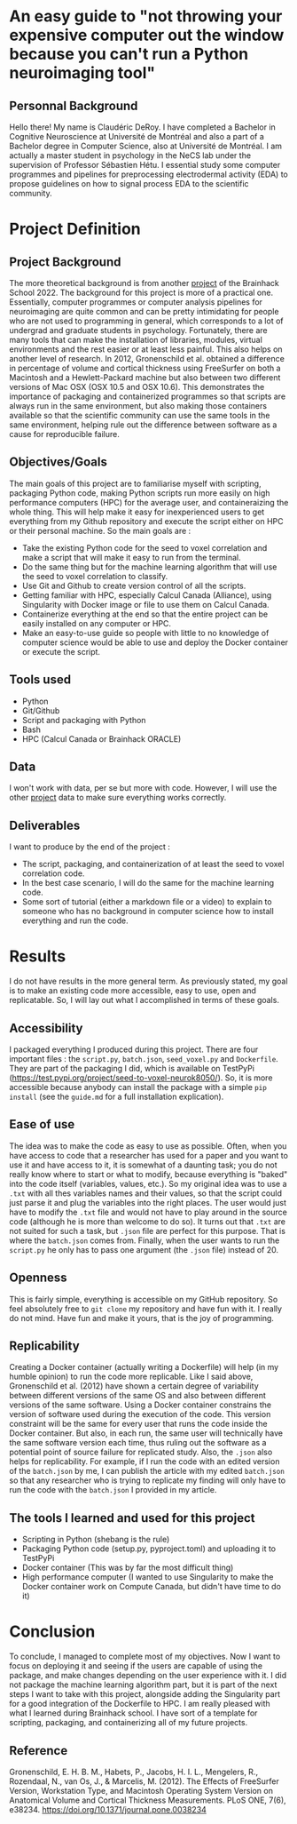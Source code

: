 # An easy guide to "not throwing your expensive computer out the window because you can't run a Python neuroimaging tool"

## Personnal Background
Hello there! My name is Claudéric DeRoy. I have completed a Bachelor in Cognitive Neuroscience at Université de Montréal and also a part of a Bachelor degree in Computer Science, also at Université de Montréal. I am actually a master student in psychology in the NeCS lab under the supervision of Professor Sébastien Hétu. I essential study some computer programmes and pipelines for preprocessing electrodermal activity (EDA) to propose guidelines on how to signal process EDA to the scientific community.

# Project Definition
## Project Background
The more theoretical background is from another [project](https://github.com/brainhack-school2022/Lajoie_project/blob/main/project_description.md) of the Brainhack School 2022. The background for this project is more of a practical one. Essentially, computer programmes or computer analysis pipelines for neuroimaging are quite common and can be pretty intimidating for people who are not used to programming in general, which corresponds to a lot of undergrad and graduate students in psychology. Fortunately, there are many tools that can make the installation of libraries, modules, virtual environments and the rest easier or at least less painful. This also helps on another level of research. In 2012, Gronenschild et al. obtained a difference in percentage of volume and cortical thickness using FreeSurfer on both a Macintosh and a Hewlett-Packard machine but also between two different versions of Mac OSX (OSX 10.5 and OSX 10.6). This demonstrates the importance of packaging and containerized programmes so that scripts  are always run in the same environment, but also making those containers available so that the scientific community can use the same tools in the same environment, helping rule out the difference between software as a cause for reproducible failure.


## Objectives/Goals
The main goals of this project are to familiarise myself with scripting, packaging Python code, making Python scripts run more easily on high performance computers (HPC) for the average user, and containeraizing the whole thing. This will help make it easy for inexperienced users to get everything from my Github repository and execute the script either on HPC or their personal machine. So the main goals are : 
- Take the existing Python code for the seed to voxel correlation and make a script that will make it easy to run from the terminal.
- Do the same thing but for the machine learning algorithm that will use the seed to voxel correlation to classify.
- Use Git and Github to create version control of all the scripts.
- Getting familiar with HPC, especially Calcul Canada (Alliance), using Singularity with Docker image or file to use them on Calcul Canada.
- Containerize everything at the end so that the entire project can be easily installed on any computer or HPC.
- Make an easy-to-use guide so people with little to no knowledge of computer science would be able to use and deploy the Docker container or execute the script.


## Tools used
- Python
- Git/Github
- Script and packaging with Python
- Bash
- HPC (Calcul Canada or Brainhack ORACLE)


## Data
I won't work with data, per se but more with code. However, I will use the other [project](https://github.com/brainhack-school2022/Lajoie_project/blob/main/project_description.md) data to make sure everything works correctly.


## Deliverables
I want to produce by the end of the project :
- The script, packaging, and containerization of at least the seed to voxel correlation code.
- In the best case scenario, I will do the same for the machine learning code.
- Some sort of tutorial (either a markdown file or a video) to explain to someone who has no background in computer science how to install everything and run the code.


# Results
I do not have results in the more general term. As previously stated, my goal is to make an existing code more accessible, easy to use, open and replicatable. So, I will lay out what I accomplished in terms of these goals.

## Accessibility
I packaged everything I produced during this project. There are four important files : the `script.py`, `batch.json`, `seed_voxel.py` and `Dockerfile`. They are part of the packaging I did, which is available on TestPyPi (https://test.pypi.org/project/seed-to-voxel-neurok8050/). So, it is more accessible because anybody can install the package with a simple `pip install` (see the `guide.md` for a full installation explication).

## Ease of use
The idea was to make the code as easy to use as possible. Often, when you have access to code that a researcher has used for a paper and you want to use it and have access to it, it is somewhat of a daunting task; you do not really know where to start or what to modify, because everything is "baked" into the code itself (variables, values, etc.). So my original idea was to use a `.txt` with all thes variables names and their values, so that the script could just parse it and plug the variables into the right places. The user would just have to modify the `.txt` file and would not have to play around in the source code (although he is more than welcome to do so). It turns out that `.txt` are not suited for such a task, but `.json` file are perfect for this purpose. That is where the `batch.json` comes from. Finally, when the user wants to run the `script.py` he only has to pass one argument (the `.json` file) instead of 20.

## Openness
This is fairly simple, everything is accessible on my GitHub repository. So feel absolutely free to `git clone` my repository and have fun with it. I really do not mind. Have fun and make it yours, that is the joy of programming.

## Replicability
Creating a Docker container (actually writing a Dockerfile) will help (in my humble opinion) to run the code more replicable. Like I said above, Gronenschild et al. (2012) have shown a certain degree of variability between different versions of the same OS and also between different versions of the same software. Using a Docker container constrains the version of software used during the execution of the code. This version constraint will be the same for every user that runs the code inside the Docker container. But also, in each run, the same user will technically have the same software version each time, thus ruling out the software as a potential point of source failure for replicated study.
Also, the `.json` also helps for replicability. For example, if I run the code with an edited version of the `batch.json` by me, I can publish the article with my edited `batch.json` so that any researcher who is trying to replicate my finding will only have to run the code with the `batch.json` I provided in my article.



## The tools I learned and used for this project

- Scripting in Python (shebang is the rule)
- Packaging Python code (setup.py, pyproject.toml) and uploading it to TestPyPi
- Docker container (This was by far the most difficult thing)
- High performance computer (I wanted to use Singularity to make the Docker container work on Compute Canada, but didn't have time to do it)

# Conclusion

To conclude, I managed to complete most of my objectives. Now I want to focus on deploying it and seeing if the users are capable of using the package, and make changes depending on the user experience with it. I did not package the machine learning algorithm part, but it is part of the next steps I want to take with this project, alongside adding the Singularity part for a good integration of the Dockerfile to HPC. I am really pleased with what I learned during Brainhack school. I have sort of a template for scripting, packaging, and containerizing all of my future projects. 

## Reference
Gronenschild, E. H. B. M., Habets, P., Jacobs, H. I. L., Mengelers, R., Rozendaal, N., van Os, J., & Marcelis, M. (2012). The Effects of FreeSurfer Version, Workstation Type, and Macintosh Operating System Version on Anatomical Volume and Cortical Thickness Measurements. PLoS ONE, 7(6), e38234. https://doi.org/10.1371/journal.pone.0038234
